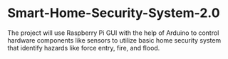 # Smart-Home-Security-System-2.0
The project will use Raspberry Pi GUI with the help of Arduino to control hardware components like sensors to utilize basic home security system that identify hazards like force entry, fire, and flood.
